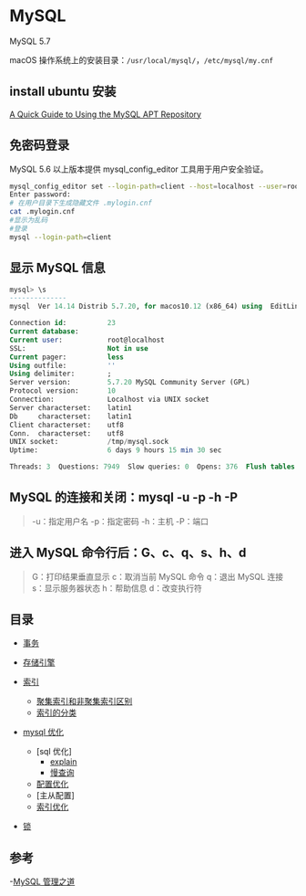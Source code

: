 # MySQL

MySQL 5.7

macOS 操作系统上的安装目录：`/usr/local/mysql/`，`/etc/mysql/my.cnf`

## install ubuntu 安装

[A Quick Guide to Using the MySQL APT Repository](https://dev.mysql.com/doc/mysql-apt-repo-quick-guide/en/)

## 免密码登录

MySQL 5.6 以上版本提供 mysql_config_editor 工具用于用户安全验证。

```bash
mysql_config_editor set --login-path=client --host=localhost --user=root --password
Enter password:
# 在用户目录下生成隐藏文件 .mylogin.cnf
cat .mylogin.cnf
#显示为乱码
#登录
mysql --login-path=client
```

## 显示 MySQL 信息

```sql
mysql> \s
--------------
mysql  Ver 14.14 Distrib 5.7.20, for macos10.12 (x86_64) using  EditLine wrapper

Connection id:          23
Current database:
Current user:           root@localhost
SSL:                    Not in use
Current pager:          less
Using outfile:          ''
Using delimiter:        ;
Server version:         5.7.20 MySQL Community Server (GPL)
Protocol version:       10
Connection:             Localhost via UNIX socket
Server characterset:    latin1
Db     characterset:    latin1
Client characterset:    utf8
Conn.  characterset:    utf8
UNIX socket:            /tmp/mysql.sock
Uptime:                 6 days 9 hours 15 min 30 sec

Threads: 3  Questions: 7949  Slow queries: 0  Opens: 376  Flush tables: 1  Open tables:354  Queries per second avg: 0.014
```

## MySQL 的连接和关闭：mysql -u -p -h -P

> -u：指定用户名
> -p：指定密码
> -h：主机
> -P：端口

## 进入 MySQL 命令行后：G、c、q、s、h、d

> G：打印结果垂直显示
> c：取消当前 MySQL 命令
> q：退出 MySQL 连接
> s：显示服务器状态
> h：帮助信息
> d：改变执行符

## 目录

- [事务](https://github.com/xianyunyh/PHP-Interview/blob/master/Mysql/%E4%BA%8B%E5%8A%A1.md)

- [存储引擎](https://github.com/xianyunyh/PHP-Interview/blob/master/Mysql/%E5%AD%98%E5%82%A8%E5%BC%95%E6%93%8E.md)

- [索引](index.md)

  - [聚集索引和非聚集索引区别](https://blog.csdn.net/zc474235918/article/details/50580639)
  - [索引的分类](https://www.cnblogs.com/luyucheng/p/6289714.html)

- [mysql 优化](http://www.cnblogs.com/luyucheng/p/6323477.html)

  - [sql 优化]
    - [explain](https://github.com/xianyunyh/PHP-Interview/blob/master/Mysql/MySQL%E3%80%90explain%E3%80%91.md)
    - [慢查询](slow-query.md)
  - [配置优化](http://www.cnblogs.com/luyucheng/p/6340076.html)
  - [主从配置]
  - [索引优化](https://github.com/xianyunyh/PHP-Interview/blob/master/Mysql/MySQL%E4%BC%98%E5%8C%96.md)

- [锁](lock.md)

## 参考

-[MySQL 管理之道](https://book.douban.com/subject/26870647/)
